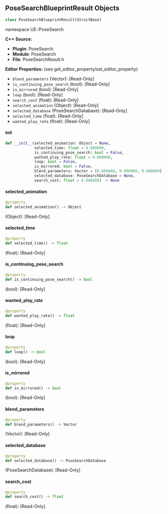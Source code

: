 ## PoseSearchBlueprintResult Objects

```python
class PoseSearchBlueprintResult(StructBase)
```

namespace UE::PoseSearch

**C++ Source:**

- **Plugin**: PoseSearch
- **Module**: PoseSearch
- **File**: PoseSearchResult.h

**Editor Properties:** (see get_editor_property/set_editor_property)

- ``blend_parameters`` (Vector):  [Read-Only]
- ``is_continuing_pose_search`` (bool):  [Read-Only]
- ``is_mirrored`` (bool):  [Read-Only]
- ``loop`` (bool):  [Read-Only]
- ``search_cost`` (float):  [Read-Only]
- ``selected_animation`` (Object):  [Read-Only]
- ``selected_database`` (PoseSearchDatabase):  [Read-Only]
- ``selected_time`` (float):  [Read-Only]
- ``wanted_play_rate`` (float):  [Read-Only]

<a id="unreal.PoseSearchBlueprintResult.__init__"></a>

#### __init__

```python
def __init__(selected_animation: Object = None,
             selected_time: float = 0.000000,
             is_continuing_pose_search: bool = False,
             wanted_play_rate: float = 0.000000,
             loop: bool = False,
             is_mirrored: bool = False,
             blend_parameters: Vector = [0.000000, 0.000000, 0.000000],
             selected_database: PoseSearchDatabase = None,
             search_cost: float = 0.000000) -> None
```

<a id="unreal.PoseSearchBlueprintResult.selected_animation"></a>

#### selected_animation

```python
@property
def selected_animation() -> Object
```

(Object):  [Read-Only]

<a id="unreal.PoseSearchBlueprintResult.selected_time"></a>

#### selected_time

```python
@property
def selected_time() -> float
```

(float):  [Read-Only]

<a id="unreal.PoseSearchBlueprintResult.is_continuing_pose_search"></a>

#### is_continuing_pose_search

```python
@property
def is_continuing_pose_search() -> bool
```

(bool):  [Read-Only]

<a id="unreal.PoseSearchBlueprintResult.wanted_play_rate"></a>

#### wanted_play_rate

```python
@property
def wanted_play_rate() -> float
```

(float):  [Read-Only]

<a id="unreal.PoseSearchBlueprintResult.loop"></a>

#### loop

```python
@property
def loop() -> bool
```

(bool):  [Read-Only]

<a id="unreal.PoseSearchBlueprintResult.is_mirrored"></a>

#### is_mirrored

```python
@property
def is_mirrored() -> bool
```

(bool):  [Read-Only]

<a id="unreal.PoseSearchBlueprintResult.blend_parameters"></a>

#### blend_parameters

```python
@property
def blend_parameters() -> Vector
```

(Vector):  [Read-Only]

<a id="unreal.PoseSearchBlueprintResult.selected_database"></a>

#### selected_database

```python
@property
def selected_database() -> PoseSearchDatabase
```

(PoseSearchDatabase):  [Read-Only]

<a id="unreal.PoseSearchBlueprintResult.search_cost"></a>

#### search_cost

```python
@property
def search_cost() -> float
```

(float):  [Read-Only]

<a id="unreal.PoseSearchTrajectoryData"></a>